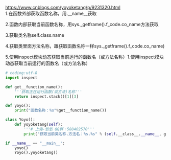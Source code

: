 https://www.cnblogs.com/yoyoketang/p/9231320.html  
1.在函数外部获取函数名称，用.__name__获取  

2.函数内部获取当前函数名称，用sys._getframe().f_code.co_name方法获取  

3.获取类名称self.class.name  

4.获取类里面方法名称，跟获取函数名称一样sys._getframe().f_code.co_name)  

5.使用inspect模块动态获取当前运行的函数名（或方法名称）1.使用inspect模块动态获取当前运行的函数名（或方法名称）
```python
# coding:utf-8
import inspect

def get__function_name():
    '''获取正在运行函数(或方法)名称'''
    return inspect.stack()[1][3]

def yoyo():
    print("函数名称：%s"%get__function_name())

class Yoyo():
    def yoyoketang(self):
        '''# 上海-悠悠 QQ群：588402570'''
        print("获取当前类名称.方法名：%s.%s" % (self.__class__.__name__, get__function_name()))

if __name__ == "__main__":
    yoyo()
    Yoyo().yoyoketang()

```
